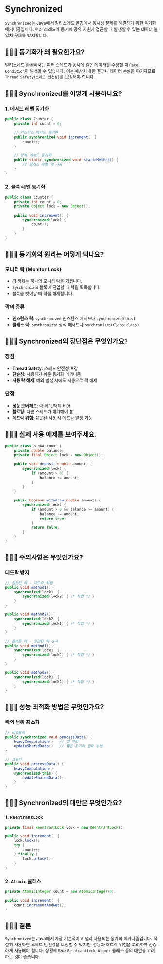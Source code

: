 # Synchronized

`Synchronized`는 Java에서 멀티스레드 환경에서 동시성 문제를 해결하기 위한 동기화 메커니즘입니다. 여러 스레드가 동시에 공유 자원에 접근할 때 발생할 수 있는 데이터 불일치 문제를 방지합니다.

## 🤷🏻‍♂️ 동기화가 왜 필요한가요?
멀티스레드 환경에서는 여러 스레드가 동시에 같은 데이터를 수정할 때 `Race Condition`이 발생할 수 있습니다. 이는 예상치 못한 결과나 데이터 손실을 야기하므로 `Thread Safety(스레드 안전성)`를 보장해야 합니다.

## 🤷🏻‍♂️ Synchronized를 어떻게 사용하나요?

### 1. 메서드 레벨 동기화
```java
public class Counter {
    private int count = 0;
    
    // 인스턴스 메서드 동기화
    public synchronized void increment() {
        count++;
    }
    
    // 정적 메서드 동기화
    public static synchronized void staticMethod() {
        // 클래스 레벨 락 사용
    }
}
```

### 2. 블록 레벨 동기화
```java
public class Counter {
    private int count = 0;
    private Object lock = new Object();
    
    public void increment() {
        synchronized(lock) {
            count++;
        }
    }
}
```

## 🤷🏻‍♂️ 동기화의 원리는 어떻게 되나요?

### 모니터 락 (Monitor Lock)
- 각 객체는 하나의 모니터 락을 가집니다.
- `Synchronized` 블록에 진입할 때 락을 획득합니다.
- 블록을 벗어날 때 락을 해제합니다.

### 락의 종류
- **인스턴스 락**: `synchronized` 인스턴스 메서드나 `synchronized(this)`
- **클래스 락**: `synchronized` 정적 메서드나 `synchronized(Class.class)`

## 🤷🏻‍♂️ Synchronized의 장단점은 무엇인가요?

### 장점
- **Thread Safety**: 스레드 안전성 보장
- **단순성**: 사용하기 쉬운 동기화 메커니즘
- **자동 락 해제**: 예외 발생 시에도 자동으로 락 해제

### 단점
- **성능 오버헤드**: 락 획득/해제 비용
- **블로킹**: 다른 스레드가 대기해야 함
- **데드락 위험**: 잘못된 사용 시 데드락 발생 가능

## 🤷🏻‍♂️ 실제 사용 예제를 보여주세요.

```java
public class BankAccount {
    private double balance;
    private final Object lock = new Object();
    
    public void deposit(double amount) {
        synchronized(lock) {
            if (amount > 0) {
                balance += amount;
            }
        }
    }
    
    public boolean withdraw(double amount) {
        synchronized(lock) {
            if (amount > 0 && balance >= amount) {
                balance -= amount;
                return true;
            }
            return false;
        }
    }
}
```

## 🤷🏻‍♂️ 주의사항은 무엇인가요?

### 데드락 방지
```java
// 잘못된 예 - 데드락 위험
public void method1() {
    synchronized(lock1) {
        synchronized(lock2) { /* 작업 */ }
    }
}

public void method2() {
    synchronized(lock2) {
        synchronized(lock1) { /* 작업 */ }
    }
}

// 올바른 예 - 일관된 락 순서
public void method1() {
    synchronized(lock1) {
        synchronized(lock2) { /* 작업 */ }
    }
}

public void method2() {
    synchronized(lock1) {
        synchronized(lock2) { /* 작업 */ }
    }
}
```

## 🤷🏻‍♂️ 성능 최적화 방법은 무엇인가요?

### 락의 범위 최소화
```java
// 비효율적
public synchronized void processData() {
    heavyComputation();  // 긴 작업
    updateSharedData();  // 짧은 동기화 필요 부분
}

// 효율적
public void processData() {
    heavyComputation();
    synchronized(this) {
        updateSharedData();
    }
}
```

## 🤷🏻‍♂️ Synchronized의 대안은 무엇인가요?

### 1. `ReentrantLock`
```java
private final ReentrantLock lock = new ReentrantLock();

public void increment() {
    lock.lock();
    try {
        count++;
    } finally {
        lock.unlock();
    }
}
```

### 2. `Atomic` 클래스
```java
private AtomicInteger count = new AtomicInteger(0);

public void increment() {
    count.incrementAndGet();
}
```

## 🤷🏻‍♂️ 결론
`Synchronized`는 Java에서 가장 기본적이고 널리 사용되는 동기화 메커니즘입니다. 적절히 사용하면 스레드 안전성을 보장할 수 있지만, 성능과 데드락 위험을 고려하여 신중하게 사용해야 합니다. 상황에 따라 `ReentrantLock`, `Atomic` 클래스 등의 대안을 고려하는 것이 좋습니다.